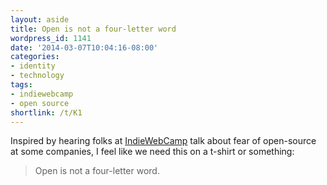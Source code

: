 ```yaml
---
layout: aside
title: Open is not a four-letter word
wordpress_id: 1141
date: '2014-03-07T10:04:16-08:00'
categories:
- identity
- technology
tags:
- indiewebcamp
- open source
shortlink: /t/K1
---
```

Inspired by hearing folks at [IndieWebCamp](http://indiewebcamp.com/) talk about fear of open-source at some companies,
I feel like we need this on a t-shirt or something:

> Open is not a four-letter word.
